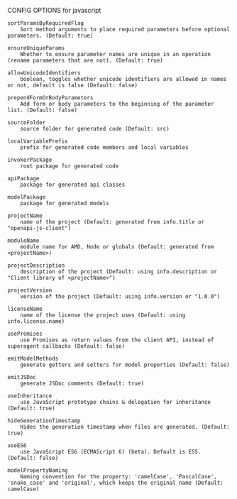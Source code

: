 
CONFIG OPTIONS for javascript

	sortParamsByRequiredFlag
	    Sort method arguments to place required parameters before optional parameters. (Default: true)

	ensureUniqueParams
	    Whether to ensure parameter names are unique in an operation (rename parameters that are not). (Default: true)

	allowUnicodeIdentifiers
	    boolean, toggles whether unicode identifiers are allowed in names or not, default is false (Default: false)

	prependFormOrBodyParameters
	    Add form or body parameters to the beginning of the parameter list. (Default: false)

	sourceFolder
	    source folder for generated code (Default: src)

	localVariablePrefix
	    prefix for generated code members and local variables

	invokerPackage
	    root package for generated code

	apiPackage
	    package for generated api classes

	modelPackage
	    package for generated models

	projectName
	    name of the project (Default: generated from info.title or "openapi-js-client")

	moduleName
	    module name for AMD, Node or globals (Default: generated from <projectName>)

	projectDescription
	    description of the project (Default: using info.description or "Client library of <projectName>")

	projectVersion
	    version of the project (Default: using info.version or "1.0.0")

	licenseName
	    name of the license the project uses (Default: using info.license.name)

	usePromises
	    use Promises as return values from the client API, instead of superagent callbacks (Default: false)

	emitModelMethods
	    generate getters and setters for model properties (Default: false)

	emitJSDoc
	    generate JSDoc comments (Default: true)

	useInheritance
	    use JavaScript prototype chains & delegation for inheritance (Default: true)

	hideGenerationTimestamp
	    Hides the generation timestamp when files are generated. (Default: true)

	useES6
	    use JavaScript ES6 (ECMAScript 6) (beta). Default is ES5. (Default: false)

	modelPropertyNaming
	    Naming convention for the property: 'camelCase', 'PascalCase', 'snake_case' and 'original', which keeps the original name (Default: camelCase)



